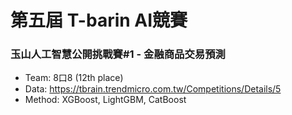 # 第五屆 T-barin AI競賽 
### 玉山人工智慧公開挑戰賽#1 - 金融商品交易預測

* Team: 8口8 (12th place)
* Data: https://tbrain.trendmicro.com.tw/Competitions/Details/5
* Method: XGBoost, LightGBM, CatBoost
